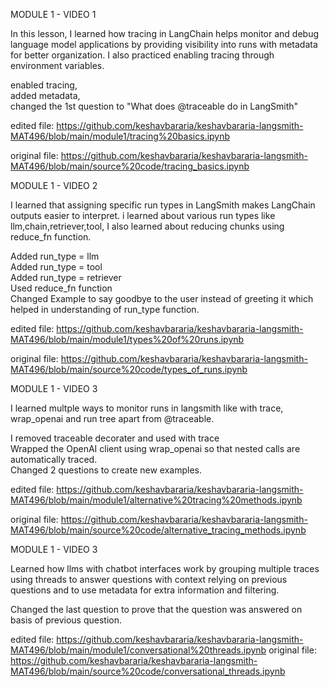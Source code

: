 MODULE 1 - VIDEO 1

In this lesson, I learned how tracing in LangChain helps monitor and debug language model applications by providing visibility into runs with metadata for better organization. I also practiced enabling tracing through environment variables.

enabled tracing,  
added metadata,                                                                                                                               
changed the 1st question to "What does @traceable do in LangSmith"

edited file: https://github.com/keshavbararia/keshavbararia-langsmith-MAT496/blob/main/module1/tracing%20basics.ipynb

original file: https://github.com/keshavbararia/keshavbararia-langsmith-MAT496/blob/main/source%20code/tracing_basics.ipynb

MODULE 1 - VIDEO 2

I learned that assigning specific run types in LangSmith makes LangChain outputs easier to interpret. i learned about various run types like llm,chain,retriever,tool, I also learned about reducing chunks using reduce_fn function.

Added run_type = llm                                                                                                                                 
Added run_type = tool                                                                                                                                
Added run_type = retriever                                                                                                                            
Used reduce_fn function                                                                                                                        
Changed Example to say goodbye to the user instead of greeting it which helped in understanding of run_type function.

edited file: https://github.com/keshavbararia/keshavbararia-langsmith-MAT496/blob/main/module1/types%20of%20runs.ipynb

original file: https://github.com/keshavbararia/keshavbararia-langsmith-MAT496/blob/main/source%20code/types_of_runs.ipynb


MODULE 1 - VIDEO 3

I learned multple ways to monitor runs in langsmith like with trace, wrap_openai and run tree apart from @traceable.

I removed traceable decorater and used with trace                                                                                              
Wrapped the OpenAI client using wrap_openai so that nested calls are automatically traced.                                                      
Changed 2 questions to create new examples.

edited file: https://github.com/keshavbararia/keshavbararia-langsmith-MAT496/blob/main/module1/alternative%20tracing%20methods.ipynb

original file: https://github.com/keshavbararia/keshavbararia-langsmith-MAT496/blob/main/source%20code/alternative_tracing_methods.ipynb

MODULE 1 - VIDEO 3

Learned how llms with chatbot interfaces work by grouping multiple traces using threads to answer questions with context relying on previous questions and to use metadata for extra information and filtering.

Changed the last question to prove that the question was answered on basis of previous question.

edited file: https://github.com/keshavbararia/keshavbararia-langsmith-MAT496/blob/main/module1/conversational%20threads.ipynb
original file: https://github.com/keshavbararia/keshavbararia-langsmith-MAT496/blob/main/source%20code/conversational_threads.ipynb


